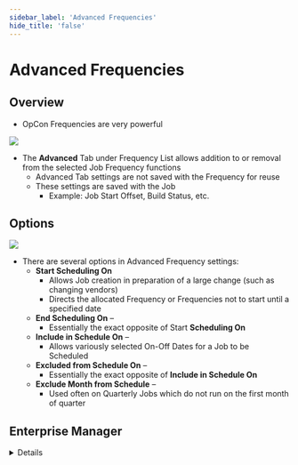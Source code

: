 ```yaml
---
sidebar_label: 'Advanced Frequencies'
hide_title: 'false'
---
```


<head>
  <meta name="robots" content="noindex, nofollow" />
</head>

# Advanced Frequencies

## Overview

* OpCon Frequencies are very powerful

![](../static/imgadvanced/frequency_advanced_optionbar_sm.png)  

* The **Advanced** Tab under Frequency List allows addition to or removal from the selected Job Frequency functions
    * Advanced Tab settings are not saved with the Frequency for reuse
    * These settings are saved with the Job
        * Example: Job Start Offset, Build Status, etc.

## Options

![](../static/imgadvanced/advanced_frequency_options_sm.png)

* There are several options in Advanced Frequency settings:
  * **Start Scheduling On**
    * Allows Job creation in preparation of a large change (such as changing vendors)
    * Directs the allocated Frequency or Frequencies not to start until a specified date
  * **End Scheduling On** – 
    * Essentially the exact opposite of Start **Scheduling On**
  * **Include in Schedule On** – 
    * Allows variously selected On-Off Dates for a Job to be Scheduled  
  * **Excluded from Schedule On** – 
    * Essentially the exact opposite of **Include in Schedule On**  
  * **Exclude Month from Schedule** – 
    * Used often on Quarterly Jobs which do not run on the first month of quarter



## Enterprise Manager

<details>

* OpCon Frequencies are very powerful
* The **Advanced** Tab under Frequency List allows addition to or removal from the selected Job Frequency functions
    * Advanced Tab settings are not saved with the Frequency for reuse
    * These settings are saved with the Job
        * Example: Job Start Offset, Build Status, etc.

![](../static/imgadvanced/AdvancedFrequencyTab.png)

* There are several options in Advanced Frequency settings:

* **Start Scheduling On** – Allows Job creation in preparation of a large change (such as changing vendors)
    - Directs the allocated Frequency or Frequencies not to start until a specified date

* **End Scheduling On** – Essentially the exact opposite of Start **Scheduling On**

![](../static/imgadvanced/AdvancedStartEnd.png)

**Include in Schedule On** – Allows variously selected On-Off Dates for a Job to be Scheduled 

**Excluded from Schedule On** – Essentially the exact opposite of **Include in Schedule On**  

**Exclude Month from Schedule** – Used often on Quarterly Jobs which do not run on the first month of quarter

![](../static/imgadvanced/AdvIncludeSchedule.png)

</details>